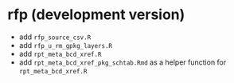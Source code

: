# rfp (development version)
- add `rfp_source_csv.R`
- add `rfp_u_rm_gpkg_layers.R`
- add `rpt_meta_bcd_xref.R`
- add `rpt_meta_bcd_xref_pkg_schtab.Rmd` as a helper function for `rpt_meta_bcd_xref.R`
